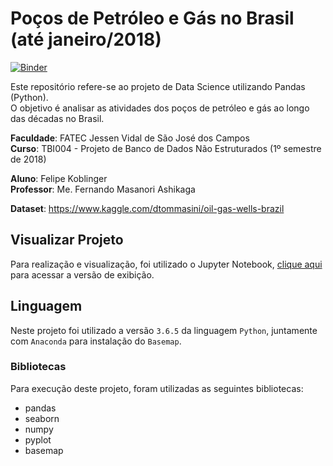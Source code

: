 # Poços de Petróleo e Gás no Brasil (até janeiro/2018)
[![Binder](https://mybinder.org/badge.svg)](https://mybinder.org/v2/gh/felipekoblinger/tbi004-data-science-brazil-oil-gas-exploration/master?filepath=Po%C3%A7os%20de%20Petr%C3%B3leo%20e%20G%C3%A1s%20no%20Brasil%20(at%C3%A9%20janeiro-2018).ipynb)

Este repositório refere-se ao projeto de Data Science utilizando Pandas (Python).  
O objetivo é analisar as atividades dos poços de petróleo e gás ao longo das décadas no Brasil.

**Faculdade**: FATEC Jessen Vidal de São José dos Campos  
**Curso**: TBI004 - Projeto de Banco de Dados Não Estruturados (1º semestre de 2018)  

**Aluno**: Felipe Koblinger  
**Professor**: Me. Fernando Masanori Ashikaga

**Dataset**: https://www.kaggle.com/dtommasini/oil-gas-wells-brazil

## Visualizar Projeto
Para realização e visualização, foi utilizado o Jupyter Notebook, [clique aqui](Poços%20de%20Petróleo%20e%20Gás%20no%20Brasil%20(até%20janeiro-2018).ipynb) para acessar a versão de exibição.

## Linguagem
Neste projeto foi utilizado a versão `3.6.5` da linguagem `Python`, juntamente com `Anaconda` para instalação do `Basemap`.

### Bibliotecas
Para execução deste projeto, foram utilizadas as seguintes bibliotecas:
- pandas
- seaborn
- numpy
- pyplot
- basemap
